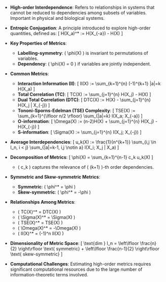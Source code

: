 - **High-order Interdependence**: Refers to relationships in systems that cannot be reduced to dependencies among subsets of variables. Important in physical and biological systems.

- **Entropic Conjugation**: A principle introduced to explore high-order quantities, defined as:
  \[
  H(X_a)^* := H(X_{-a}) - H(X)
  \]

- **Key Properties of Metrics**:
  - **Labelling-symmetry**: \( \phi(X) \) is invariant to permutations of variables.
  - **Dependency**: \( \phi(X) = 0 \) if variables are jointly independent.

- **Common Metrics**:
  - **Interaction Information (II)**:
    \[
    II(X) := \sum_{k=1}^{n} (-1)^{k+1} |a|=k H(X_a)
    \]
  - **Total Correlation (TC)**:
    \[
    TC(X) := \sum_{j=1}^{n} H(X_j) - H(X)
    \]
  - **Dual Total Correlation (DTC)**:
    \[
    DTC(X) := H(X) - \sum_{j=1}^{n} H(X_j | X_{-j})
    \]
  - **Tononi-Sporns-Edelman (TSE) Complexity**:
    \[
    TSE(X) := \sum_{k=1}^{\lfloor n/2 \rfloor} \sum_{|a|=k} I(X_a; X_{-a})
    \]
  - **O-information**:
    \[
    \Omega(X) := (n-2)H(X) + \sum_{j=1}^{n} H(X_j) - H(X_{-j})
    \]
  - **S-information**:
    \[
    \Sigma(X) := \sum_{j=1}^{n} I(X_j; X_{-j})
    \]

- **Average Interdependencies**:
  \[
  u_k(X) := \frac{1}{n^{k+1}} \sum_{i,j \in I_n, i < j} \sum_{|a|=k-1, i,j \notin a} I(X_i; X_j | X_a)
  \]

- **Decomposition of Metrics**:
  \[
  \phi(X) = \sum_{k=1}^{n-1} c_k u_k(X)
  \]
  - \( c_k \) captures the relevance of \( (k+1) \)-th order dependencies.

- **Symmetric and Skew-symmetric Metrics**:
  - **Symmetric**: \( \phi^* = \phi \)
  - **Skew-symmetric**: \( \phi^* = -\phi \)

- **Relationships Among Metrics**:
  - \( TC(X)^* = DTC(X) \)
  - \( \Sigma(X)^* = \Sigma(X) \)
  - \( TSE(X)^* = TSE(X) \)
  - \( \Omega(X)^* = -\Omega(X) \)
  - \( II(X)^* = (-1)^n II(X) \)

- **Dimensionality of Metric Space**:
  \[
  \text{dim } I_n = \left\lfloor \frac{n}{2} \right\rfloor \text{ symmetric} + \left\lfloor \frac{n-1}{2} \right\rfloor \text{ skew-symmetric}
  \]

- **Computational Challenges**: Estimating high-order metrics requires significant computational resources due to the large number of information-theoretic terms involved.